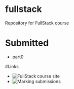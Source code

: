# fullstack
Repository for FullStack course

# Submitted
- part0

#Links
- ![FullStack course site](https://fullstackopen.com/#course-contents)
- ![Marking submissions](https://studies.cs.helsinki.fi/stats/courses/fullstackopen)
